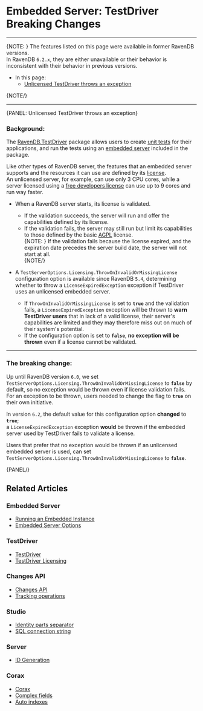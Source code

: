 # Embedded Server: TestDriver Breaking Changes
---

{NOTE: }
The features listed on this page were available in former RavenDB versions.  
In RavenDB `6.2.x`, they are either unavailable or their behavior is inconsistent 
with their behavior in previous versions.  

* In this page:  
   * [Unlicensed TestDriver throws an exception](../../migration/embedded/testdriver-breaking-changes#unlicensed-testdriver-throws-an-exception)  

{NOTE/}

---

{PANEL: Unlicensed TestDriver throws an exception}

### Background:

The [RavenDB.TestDriver](https://www.nuget.org/packages/RavenDB.TestDriver/) package 
allows users to create [unit tests](../../start/test-driver) for their applications, 
and run the tests using an [embedded server](../../server/embedded) included in the package.  

Like other types of RavenDB server, the features that an embedded server supports 
and the resources it can use are defined by its [license](https://ravendb.net/buy).  
An unlicensed server, for example, can use only 3 CPU cores, while a server 
licensed using a [free developers license](https://ravendb.net/buy#developer) 
can use up to 9 cores and run way faster.  

* When a RavenDB server starts, its license is validated.  
   * If the validation succeeds, the server will run and offer the capabilities defined 
     by its license.  
   * If the validation fails, the server may still run but limit its capabilities to those 
     defined by the basic [AGPL](https://ravendb.net/legal/ravendb/commercial-license-eula) 
     license.  
     {NOTE: }
     If the validation fails because the license expired, and the expiration date precedes 
     the server build date, the server will not start at all.  
     {NOTE/}

* A `TestServerOptions.Licensing.ThrowOnInvalidOrMissingLicense` configuration option 
  is available since RavenDB `5.4`, determining whether to throw a `LicenseExpiredException` 
  exception if TestDriver uses an unlicensed embedded server.  
   * If `ThrowOnInvalidOrMissingLicense` is set to **`true`** and the validation fails, 
     a `LicenseExpiredException` exception will be thrown to **warn TestDriver users** 
     that in lack of a valid license, their server's capabilities are limited and they 
     may therefore miss out on much of their system's potential.  
   * If the configuration option is set to **`false`**, **no exception will be thrown** 
     even if a license cannot be validated.  

---

### The breaking change:

Up until RavenDB version `6.0`, we set `TestServerOptions.Licensing.ThrowOnInvalidOrMissingLicense` 
to **`false`** by default, so no exception would be thrown even if license validation fails.  
For an exception to be thrown, users needed to change the flag to **`true`** on their own initiative.  

In version `6.2`, the default value for this configuration option **changed** to **`true`**;  
a `LicenseExpiredException` exception **would** be thrown if the embedded server used by 
TestDriver fails to validate a license.  

Users that prefer that no exception would be thrown if an unlicensed embedded server is 
used, can set `TestServerOptions.Licensing.ThrowOnInvalidOrMissingLicense` to **`false`**.  

{PANEL/}

## Related Articles

### Embedded Server
- [Running an Embedded Instance](../../server/Embedded)  
- [Embedded Server Options](../../server/embedded#server-options)  

### TestDriver
- [TestDriver](../../start/test-driver)  
- [TestDriver Licensing](../../start/test-driver#licensing)  

### Changes API
- [Changes API](../../client-api/changes/what-is-changes-api)  
- [Tracking operations](../../client-api/changes/how-to-subscribe-to-operation-changes)  

### Studio
- [Identity parts separator](../../studio/server/client-configuration#set-the-client-configuration-(server-wide))  
- [SQL connection string](../../studio/database/tasks/import-data/import-from-sql#create-a-new-import-configuration)  

### Server
- [ID Generation](../../server/kb/document-identifier-generation#id-generation-by-server)

### Corax
- [Corax](../../indexes/search-engine/corax)  
- [Complex fields](../../indexes/search-engine/corax#handling-of-complex-json-objects)  
- [Auto indexes](../../indexes/search-engine/corax#if-corax-encounters-a-complex-property-while-indexing)  
